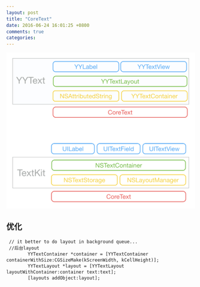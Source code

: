 ```yaml
---
layout: post
title: "CoreText"
date: 2016-06-24 16:01:25 +0800
comments: true
categories: 
---
```


  ![CoreText](/images/blogImage/CoreText.png)

## 优化
   
```
 // it better to do layout in background queue...
 //后台layout
        YYTextContainer *container = [YYTextContainer containerWithSize:CGSizeMake(kScreenWidth, kCellHeight)];
        YYTextLayout *layout = [YYTextLayout layoutWithContainer:container text:text];
        [layouts addObject:layout];
```


